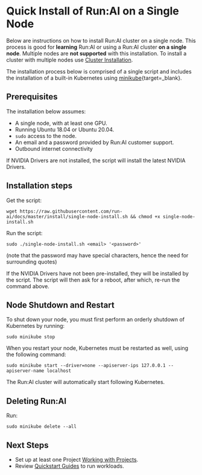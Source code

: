 # Quick Install of Run:AI on a Single Node

Below are instructions on how to install Run:AI cluster on a single node. This process is good for __learning__ Run:AI or using a Run:AI cluster __on a single node__.  Multiple nodes are __not supported__ with this installation. To install a cluster with multiple nodes use [Cluster Installation](cluster-install.md).

The installation process below is comprised of a single script and includes the installation of a built-in Kubernetes using [minikube](https://minikube.sigs.k8s.io/docs/){target=_blank}.

## Prerequisites 

The installation below assumes:

* A single node, with at least one GPU.
* Running Ubuntu 18.04 or Ubuntu 20.04.
* `sudo` access to the node.
* An email and a password provided by Run:AI customer support.
* Outbound internet connectivity

If NVIDIA Drivers are not installed, the script will install the latest NVIDIA Drivers.


## Installation steps

Get the script:

``` shell
wget https://raw.githubusercontent.com/run-ai/docs/master/install/single-node-install.sh && chmod +x single-node-install.sh
```

Run the script: 

```
sudo ./single-node-install.sh <email> '<password>'
```

(note that the password may have special characters, hence the need for surrounding quotes)

If the NVIDIA Drivers have not been pre-installed, they will be installed by the script. The script will then ask for a reboot, after which, re-run the command above. 


## Node Shutdown and Restart

To shut down your node, you must first perform an orderly shutdown of Kubernetes by running:

```
sudo minikube stop
```

When you restart your node, Kubernetes must be restarted as well, using the following command:

```
sudo minikube start --driver=none --apiserver-ips 127.0.0.1 --apiserver-name localhost
```

The Run:AI cluster will automatically start following Kubernetes.


## Deleting Run:AI

Run:

```
sudo minikube delete --all
```

## Next Steps

* Set up at least one Project [Working with Projects](../admin-ui-setup/project-setup.md).
* Review [Quickstart Guides](../../Researcher/Walkthroughs/Run-AI-Walkthroughs.md) to run workloads. 
